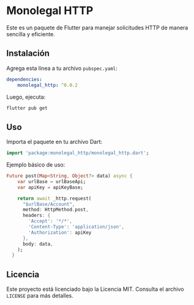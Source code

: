# Monolegal HTTP

Este es un paquete de Flutter para manejar solicitudes HTTP de manera sencilla y eficiente.

## Instalación

Agrega esta línea a tu archivo `pubspec.yaml`:

```yaml
dependencies:
    monolegal_http: ^0.0.2
```

Luego, ejecuta:

```sh
flutter pub get
```

## Uso

Importa el paquete en tu archivo Dart:

```dart
import 'package:monolegal_http/monolegal_http.dart';
```

Ejemplo básico de uso:

```dart
Future post(Map<String, Object?> data) async {
    var urlBase = urlBaseApi;
    var apiKey = apiKeyBase;

    return await _http.request(
      "$urlBase/Account",
      method: HttpMethod.post,
      headers: {
        'Accept': '*/*',
        'Content-Type': 'application/json',
        'Authorization': apiKey
      },
      body: data,
    );
  }
```

## Licencia

Este proyecto está licenciado bajo la Licencia MIT. Consulta el archivo `LICENSE` para más detalles.